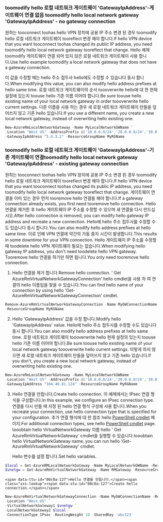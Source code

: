 ### <span data-ttu-id="00c0a-101"><a name="gwipnoconnection"></a>toomodify hello 로컬 네트워크 게이트웨이 'GatewayIpAddress'-게이트웨이 연결 없음</span><span class="sxs-lookup"><span data-stu-id="00c0a-101"><a name="gwipnoconnection"></a> toomodify hello local network gateway 'GatewayIpAddress' - no gateway connection</span></span>

<span data-ttu-id="00c0a-102">원하는 tooconnect toohas hello VPN 장치에 공용 IP 주소 변경 된 경우 toomodify hello 로컬 네트워크 게이트웨이 tooreflect 변경 해야 합니다.</span><span class="sxs-lookup"><span data-stu-id="00c0a-102">If hello VPN device that you want tooconnect toohas changed its public IP address, you need toomodify hello local network gateway tooreflect that change.</span></span> <span data-ttu-id="00c0a-103">Hello 예제 toomodify 게이트웨이 연결 되어 있지 않은 로컬 네트워크 게이트웨이 사용 합니다.</span><span class="sxs-lookup"><span data-stu-id="00c0a-103">Use hello example toomodify a local network gateway that does not have a gateway connection.</span></span>

<span data-ttu-id="00c0a-104">이 값을 수정할 때는 hello 주소 접두사 hello에도 수정할 수 있습니다 동시 합니다.</span><span class="sxs-lookup"><span data-stu-id="00c0a-104">When modifying this value, you can also modify hello address prefixes at hello same time.</span></span> <span data-ttu-id="00c0a-105">로컬 네트워크 게이트웨이의 순서 toooverwrite hello에 대 한 현재 설정에 있는지 toouse hello 기존 이름 이어야 합니다.</span><span class="sxs-lookup"><span data-stu-id="00c0a-105">Be sure toouse hello existing name of your local network gateway in order toooverwrite hello current settings.</span></span> <span data-ttu-id="00c0a-106">다른 이름을 사용 하는 경우 새 로컬 네트워크 게이트웨이 만들을 덮어쓰지 않고 기존 hello 있습니다.</span><span class="sxs-lookup"><span data-stu-id="00c0a-106">If you use a different name, you create a new local network gateway, instead of overwriting hello existing one.</span></span>

```powershell
New-AzureRmLocalNetworkGateway -Name MyLocalNetworkGWName `
-Location "West US" -AddressPrefix @('10.0.0.0/24','20.0.0.0/24','30.0.0.0/24') `
-GatewayIpAddress "5.4.3.2" -ResourceGroupName MyRGName
```

### <span data-ttu-id="00c0a-107"><a name="gwipwithconnection"></a>toomodify hello 로컬 네트워크 게이트웨이 'GatewayIpAddress'-기존 게이트웨이 연결</span><span class="sxs-lookup"><span data-stu-id="00c0a-107"><a name="gwipwithconnection"></a>toomodify hello local network gateway 'GatewayIpAddress' - existing gateway connection</span></span>

<span data-ttu-id="00c0a-108">원하는 tooconnect toohas hello VPN 장치에 공용 IP 주소 변경 된 경우 toomodify hello 로컬 네트워크 게이트웨이 tooreflect 변경 해야 합니다.</span><span class="sxs-lookup"><span data-stu-id="00c0a-108">If hello VPN device that you want tooconnect toohas changed its public IP address, you need toomodify hello local network gateway tooreflect that change.</span></span> <span data-ttu-id="00c0a-109">게이트웨이 연결을 이미 있는 경우 먼저 tooremove hello 연결을 해야 합니다.</span><span class="sxs-lookup"><span data-stu-id="00c0a-109">If a gateway connection already exists, you first need tooremove hello connection.</span></span> <span data-ttu-id="00c0a-110">Hello 연결을 제거한 후 hello 게이트웨이 IP 주소를 수정할 수 있으며 새 연결을 다시 만드십시오.</span><span class="sxs-lookup"><span data-stu-id="00c0a-110">After hello connection is removed, you can modify hello gateway IP address and recreate a new connection.</span></span> <span data-ttu-id="00c0a-111">Hello에 hello 주소 접두사를 수정할 수도 있습니다 동시 합니다.</span><span class="sxs-lookup"><span data-stu-id="00c0a-111">You can also modify hello address prefixes at hello same time.</span></span> <span data-ttu-id="00c0a-112">이로 인해 VPN 연결에 약간의 가동 중지 시간이 발생합니다.</span><span class="sxs-lookup"><span data-stu-id="00c0a-112">This results in some downtime for your VPN connection.</span></span> <span data-ttu-id="00c0a-113">Hello 게이트웨이 IP 주소를 수정할 때 toodelete hello VPN 게이트웨이 필요는 없습니다.</span><span class="sxs-lookup"><span data-stu-id="00c0a-113">When modifying hello gateway IP address, you don't need toodelete hello VPN gateway.</span></span> <span data-ttu-id="00c0a-114">Tooremove hello 연결을 하기만 하면 됩니다.</span><span class="sxs-lookup"><span data-stu-id="00c0a-114">You only need tooremove hello connection.</span></span>
 

1. <span data-ttu-id="00c0a-115">Hello 연결을 제거 합니다.</span><span class="sxs-lookup"><span data-stu-id="00c0a-115">Remove hello connection.</span></span> <span data-ttu-id="00c0a-116">' Get AzureRmVirtualNetworkGatewayConnection' hello cmdlet을 사용 하 여 연결의 hello 이름임을 찾을 수 있습니다.</span><span class="sxs-lookup"><span data-stu-id="00c0a-116">You can find hello name of your connection by using hello 'Get-AzureRmVirtualNetworkGatewayConnection' cmdlet.</span></span>

  ```powershell
  Remove-AzureRmVirtualNetworkGatewayConnection -Name MyGWConnectionName `
  -ResourceGroupName MyRGName
  ```
2. <span data-ttu-id="00c0a-117">Hello 'GatewayIpAddress' 값을 수정 합니다.</span><span class="sxs-lookup"><span data-stu-id="00c0a-117">Modify hello 'GatewayIpAddress' value.</span></span> <span data-ttu-id="00c0a-118">Hello에 hello 주소 접두사를 수정할 수도 있습니다 동시 합니다.</span><span class="sxs-lookup"><span data-stu-id="00c0a-118">You can also modify hello address prefixes at hello same time.</span></span> <span data-ttu-id="00c0a-119">로컬 네트워크 게이트웨이 toooverwrite hello 현재 설정의 있는지 toouse hello 기존 이름 이어야 합니다.</span><span class="sxs-lookup"><span data-stu-id="00c0a-119">Be sure toouse hello existing name of your local network gateway toooverwrite hello current settings.</span></span> <span data-ttu-id="00c0a-120">이렇게 하지 않으면 새 로컬 네트워크 게이트웨이 만들을 덮어쓰지 않고 기존 hello 있습니다.</span><span class="sxs-lookup"><span data-stu-id="00c0a-120">If you don't, you create a new local network gateway, instead of overwriting hello existing one.</span></span>

  ```powershell
  New-AzureRmLocalNetworkGateway -Name MyLocalNetworkGWName `
  -Location "West US" -AddressPrefix @('10.0.0.0/24','20.0.0.0/24','30.0.0.0/24') `
  -GatewayIpAddress "104.40.81.124" -ResourceGroupName MyRGName
  ```
3. <span data-ttu-id="00c0a-121">Hello 연결을 만듭니다.</span><span class="sxs-lookup"><span data-stu-id="00c0a-121">Create hello connection.</span></span> <span data-ttu-id="00c0a-122">이 예제에서는 IPsec 연결 형식을 구성합니다.</span><span class="sxs-lookup"><span data-stu-id="00c0a-122">In this example, we configure an IPsec connection type.</span></span> <span data-ttu-id="00c0a-123">연결을 다시 만들 때 지정 된 hello 연결 형식 구성에 사용 합니다.</span><span class="sxs-lookup"><span data-stu-id="00c0a-123">When you recreate your connection, use hello connection type that is specified for your configuration.</span></span> <span data-ttu-id="00c0a-124">추가 연결 형식에 대 한 참조 hello [PowerShell cmdlet](https://msdn.microsoft.com/library/mt603611.aspx) 페이지.</span><span class="sxs-lookup"><span data-stu-id="00c0a-124">For additional connection types, see hello [PowerShell cmdlet](https://msdn.microsoft.com/library/mt603611.aspx) page.</span></span>  <span data-ttu-id="00c0a-125">tooobtain hello VirtualNetworkGateway 이름 hello ' Get AzureRmVirtualNetworkGateway' cmdlet을 실행할 수 있습니다.</span><span class="sxs-lookup"><span data-stu-id="00c0a-125">tooobtain hello VirtualNetworkGateway name, you can run hello 'Get-AzureRmVirtualNetworkGateway' cmdlet.</span></span>
   
    <span data-ttu-id="00c0a-126">Hello 변수를 설정 합니다.</span><span class="sxs-lookup"><span data-stu-id="00c0a-126">Set hello variables.</span></span>

  ```powershell
  $local = Get-AzureRMLocalNetworkGateway -Name MyLocalNetworkGWName -ResourceGroupName MyRGName `
  $vnetgw = Get-AzureRmVirtualNetworkGateway -Name RMGateway -ResourceGroupName MyRGName
  ```
   
    <span data-ttu-id="00c0a-127">Hello 연결을 만듭니다.</span><span class="sxs-lookup"><span data-stu-id="00c0a-127">Create hello connection.</span></span>

  ```powershell 
  New-AzureRmVirtualNetworkGatewayConnection -Name MyGWConnectionName -ResourceGroupName MyRGName `
  -Location "West US" `
  -VirtualNetworkGateway1 $vnetgw `
  -LocalNetworkGateway2 $local `
  -ConnectionType IPsec -RoutingWeight 10 -SharedKey 'abc123'
  ```